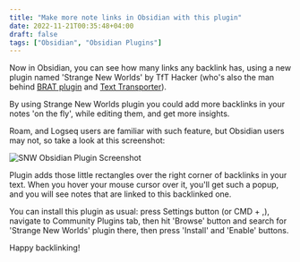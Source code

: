 ```yaml
---
title: "Make more note links in Obsidian with this plugin"
date: 2022-11-21T00:35:48+04:00
draft: false
tags: ["Obsidian", "Obsidian Plugins"]
---
```


Now in Obsidian, you can see how many links any backlink has, using a new 
plugin named 'Strange New Worlds' by TfT Hacker (who's also the man behind 
[BRAT plugin](https://github.com/TfTHacker/obsidian42-brat) and [Text 
Transporter](https://github.com/TfTHacker/obsidian42-text-transporter)). 

By using Strange New Worlds plugin you could add more backlinks in your 
notes 'on the fly', while editing them, and get more insights.

Roam, and Logseq users are familiar with such feature, but Obsidian users 
may not, so take a look at this screenshot:

![SNW Obsidian Plugin Screenshot](/images/snw-screenshot.png "Obsidian Plugin SNW Screenshot")


Plugin adds those little rectangles over the right corner of backlinks in 
your text. When you hover your mouse cursor over it, you'll get such a 
popup, and you will see notes that are linked to this backlinked one. 

You can install this plugin as usual: press Settings button (or CMD + ,), 
navigate to Community Plugins tab, then hit 'Browse' button and search for 
'Strange New Worlds' plugin there, then press 'Install' and 'Enable' 
buttons. 

Happy backlinking!
